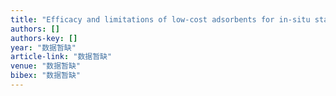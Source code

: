```yaml
---
title: "Efficacy and limitations of low-cost adsorbents for in-situ stabilisation of contaminated marine sediment"
authors: []
authors-key: []
year: "数据暂缺"
article-link: "数据暂缺"
venue: "数据暂缺"
bibex: "数据暂缺"
---
```

